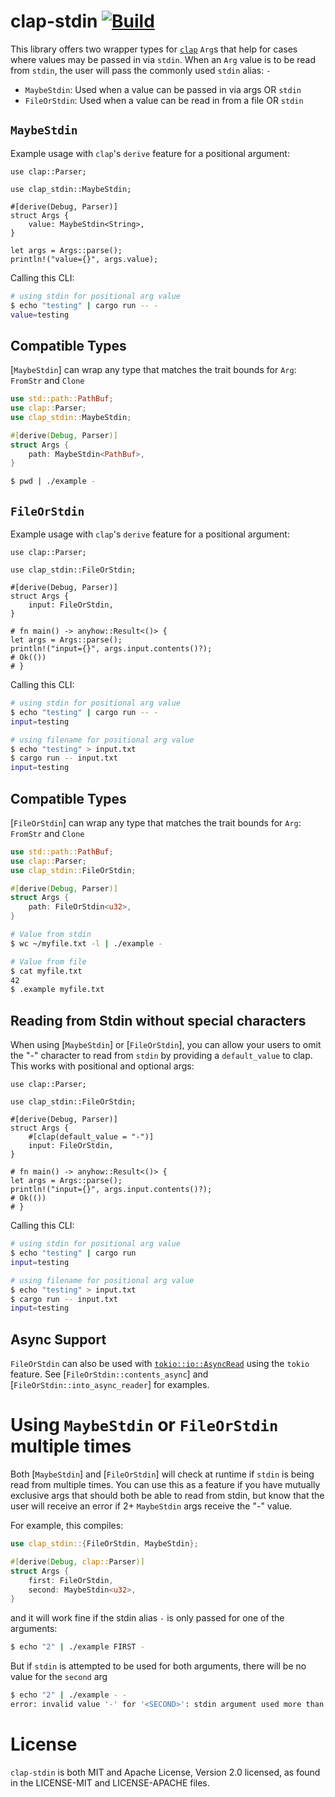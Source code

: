# clap-stdin [![Build](https://img.shields.io/github/actions/workflow/status/thepacketgeek/clap-stdin/ci-build.yml?branch=main)](https://github.com/thepacketgeek/clap-stdin/actions/workflows/ci-build.yml)

This library offers two wrapper types for [`clap`](https://docs.rs/clap) `Arg`s that help
for cases where values may be passed in via `stdin`. When an `Arg` value is to be read
from `stdin`, the user will pass the commonly used `stdin` alias: `-`

- `MaybeStdin`: Used when a value can be passed in via args OR `stdin`
- `FileOrStdin`: Used when a value can be read in from a file OR `stdin`

## `MaybeStdin`

Example usage with `clap`'s `derive` feature for a positional argument:
```rust,no_run
use clap::Parser;

use clap_stdin::MaybeStdin;

#[derive(Debug, Parser)]
struct Args {
    value: MaybeStdin<String>,
}

let args = Args::parse();
println!("value={}", args.value);
```

Calling this CLI:
```sh
# using stdin for positional arg value
$ echo "testing" | cargo run -- -
value=testing
```

## Compatible Types
[`MaybeStdin`] can wrap any type that matches the trait bounds for `Arg`: `FromStr` and `Clone`
```rust
use std::path::PathBuf;
use clap::Parser;
use clap_stdin::MaybeStdin;

#[derive(Debug, Parser)]
struct Args {
    path: MaybeStdin<PathBuf>,
}
```

```sh
$ pwd | ./example -
```

## `FileOrStdin`

Example usage with `clap`'s `derive` feature for a positional argument:
```rust,no_run
use clap::Parser;

use clap_stdin::FileOrStdin;

#[derive(Debug, Parser)]
struct Args {
    input: FileOrStdin,
}

# fn main() -> anyhow::Result<()> {
let args = Args::parse();
println!("input={}", args.input.contents()?);
# Ok(())
# }
```

Calling this CLI:
```sh
# using stdin for positional arg value
$ echo "testing" | cargo run -- -
input=testing

# using filename for positional arg value
$ echo "testing" > input.txt
$ cargo run -- input.txt
input=testing
```

## Compatible Types
[`FileOrStdin`] can wrap any type that matches the trait bounds for `Arg`: `FromStr` and `Clone`
```rust
use std::path::PathBuf;
use clap::Parser;
use clap_stdin::FileOrStdin;

#[derive(Debug, Parser)]
struct Args {
    path: FileOrStdin<u32>,
}
```

```sh
# Value from stdin
$ wc ~/myfile.txt -l | ./example -

# Value from file
$ cat myfile.txt
42
$ .example myfile.txt
```

## Reading from Stdin without special characters
When using [`MaybeStdin`] or [`FileOrStdin`], you can allow your users to omit the "-" character to read from `stdin` by providing a `default_value` to clap. This works with positional and optional args:

```rust,no_run
use clap::Parser;

use clap_stdin::FileOrStdin;

#[derive(Debug, Parser)]
struct Args {
    #[clap(default_value = "-")]
    input: FileOrStdin,
}

# fn main() -> anyhow::Result<()> {
let args = Args::parse();
println!("input={}", args.input.contents()?);
# Ok(())
# }
```

Calling this CLI:
```sh
# using stdin for positional arg value
$ echo "testing" | cargo run
input=testing

# using filename for positional arg value
$ echo "testing" > input.txt
$ cargo run -- input.txt
input=testing
```

## Async Support
`FileOrStdin` can also be used with [`tokio::io::AsyncRead`](https://docs.rs/tokio/latest/tokio/io/trait.AsyncRead.html) using the `tokio` feature. See [`FileOrStdin::contents_async`] and [`FileOrStdin::into_async_reader`] for examples.

# Using `MaybeStdin` or `FileOrStdin` multiple times
Both [`MaybeStdin`] and [`FileOrStdin`] will check at runtime if `stdin` is being read from multiple times. You can use this
as a feature if you have mutually exclusive args that should both be able to read from stdin, but know
that the user will receive an error if 2+ `MaybeStdin` args receive the "-" value.

For example, this compiles:
```rust
use clap_stdin::{FileOrStdin, MaybeStdin};

#[derive(Debug, clap::Parser)]
struct Args {
    first: FileOrStdin,
    second: MaybeStdin<u32>,
}
```

and it will work fine if the stdin alias `-` is only passed for one of the arguments:
```sh
$ echo "2" | ./example FIRST -
```

But if `stdin` is attempted to be used for both arguments, there will be no value for the `second` arg
```sh
$ echo "2" | ./example - -
error: invalid value '-' for '<SECOND>': stdin argument used more than once
```

# License

`clap-stdin` is both MIT and Apache License, Version 2.0 licensed, as found
in the LICENSE-MIT and LICENSE-APACHE files.

